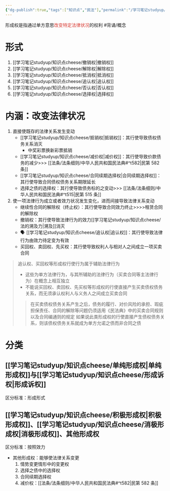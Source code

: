 ```yaml
---
{"dg-publish":true,"tags":["知识点","民法"],"permalink":"/学习笔记studyup/知识点cheese/形成权/","dgPassFrontmatter":true,"created":"2024-07-05T14:31:56.293+08:00","updated":"2024-10-26T13:38:05.806+08:00"}
---
```


形成权是指通过单方意思<font color="#d83931">改变特定法律状况</font>的权利 #背诵/概念 
# 形式
1. [[学习笔记studyup/知识点cheese/撤销权\|撤销权]]
2. [[学习笔记studyup/知识点cheese/解除权\|解除权]]
3. [[学习笔记studyup/知识点cheese/抵消权\|抵消权]]
4. [[学习笔记studyup/知识点cheese/追认权\|追认权]]
5. [[学习笔记studyup/知识点cheese/否认权\|否认权]]
6. [[学习笔记studyup/知识点cheese/选择权\|选择权]]
# 内涵：改变法律状况
1. 直接使既存的法律关系发生变动
	- [[学习笔记studyup/知识点cheese/抵销权\|抵销权]]：其行使导致债权债务关系消灭
		- 中奖彩票换新彩票抵销
	- [[学习笔记studyup/知识点cheese/减价权\|减价权]]：其行使导致价款债务的减少>>> [[法条/法条细则/中华人民共和国民法典#^t582\|民第 582 条]]
	- [[学习笔记studyup/知识点cheese/合同续期选择权\|合同续期选择权]]：其行使导致合同债权债务关系期限延长
	- 选择之债的选择权：其行使导致债务标的之变动>>> [[法条/法条细则/中华人民共和国民法典#^t515\|民第 515 条]]
2. 使一项法律行为成立或者效力状况发生变化，进而间接导致法律关系变动
	- 继续性合同的解除权（终止权）：其行使导致合同效力终止>>>>租赁合同的解除权
	- 撤销权：其行使导致法律行为的效力[[学习笔记studyup/知识点cheese/法的溯及力\|溯及]]消灭
	- 🗣️ [[学习笔记studyup/知识点cheese/追认权\|追认权]]：其行使导致法律行为由效力待定变为有效
	- 买回权、卖回权、先买权：其行使导致权利人与相对人之间成立一项买卖合同
>追认权、买回权等形成权行使行为属于辅助法律行为
>- 这些为单方法律行为，与其所辅助的法律行为（买卖合同等主法律行为）在概念上相互独立
>- 不能说买回权、卖回权、先买权等形成权的行使直接产生买卖债权债务关系，而无须承认权利人与义务人之间成立买卖合同
>>在买卖债权债务关系产生之后，债务的履行、对价风险的承担、瑕疵担保责任、合同的解除等问题仍须适用《民法典》中的买卖合同规则以及合同编通则的规定
>>如果说此类形成权的行使直接产生债权债务关系，则该债权债务关系就成为单方允诺之债而非合同之债
# 分类
## [[学习笔记studyup/知识点cheese/单纯形成权\|单纯形成权]]与[[学习笔记studyup/知识点cheese/形成诉权\|形成诉权]]
区分标准：形成形式
## [[学习笔记studyup/知识点cheese/积极形成权\|积极形成权]]、[[学习笔记studyup/知识点cheese/消极形成权\|消极形成权]]、其他形成权
区分标准：按照效力
- 其他形成权：能够使法律关系变更
	1. 情势变更情形中的变更权
	2. 选择之债中的选择权
	3. 合同续期选择权
	4. 减价权：[[法条/法条细则/中华人民共和国民法典#^t582\|民第 582 条]]
